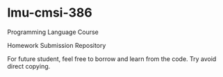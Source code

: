 # lmu-cmsi-386
Programming Language Course

Homework Submission Repository

For future student, feel free to borrow and learn from the code. Try avoid direct copying.
